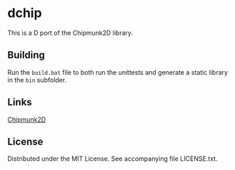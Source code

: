 # dchip

This is a D port of the Chipmunk2D library.

## Building

Run the `build.bat` file to both run the unittests and generate a static library in the `bin` subfolder.

## Links

[Chipmunk2D](http://chipmunk2d.net/)

## License

Distributed under the MIT License. See accompanying file LICENSE.txt.

